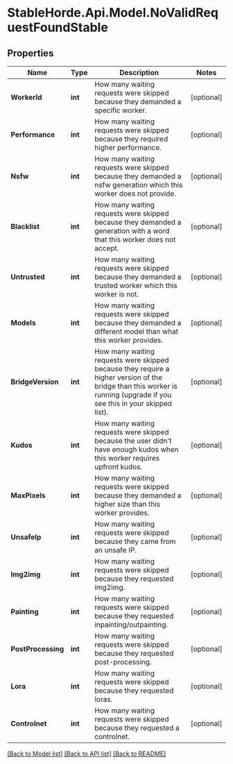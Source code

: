 # StableHorde.Api.Model.NoValidRequestFoundStable

## Properties

Name | Type | Description | Notes
------------ | ------------- | ------------- | -------------
**WorkerId** | **int** | How many waiting requests were skipped because they demanded a specific worker. | [optional] 
**Performance** | **int** | How many waiting requests were skipped because they required higher performance. | [optional] 
**Nsfw** | **int** | How many waiting requests were skipped because they demanded a nsfw generation which this worker does not provide. | [optional] 
**Blacklist** | **int** | How many waiting requests were skipped because they demanded a generation with a word that this worker does not accept. | [optional] 
**Untrusted** | **int** | How many waiting requests were skipped because they demanded a trusted worker which this worker is not. | [optional] 
**Models** | **int** | How many waiting requests were skipped because they demanded a different model than what this worker provides. | [optional] 
**BridgeVersion** | **int** | How many waiting requests were skipped because they require a higher version of the bridge than this worker is running (upgrade if you see this in your skipped list). | [optional] 
**Kudos** | **int** | How many waiting requests were skipped because the user didn&#39;t have enough kudos when this worker requires upfront kudos. | [optional] 
**MaxPixels** | **int** | How many waiting requests were skipped because they demanded a higher size than this worker provides. | [optional] 
**UnsafeIp** | **int** | How many waiting requests were skipped because they came from an unsafe IP. | [optional] 
**Img2img** | **int** | How many waiting requests were skipped because they requested img2img. | [optional] 
**Painting** | **int** | How many waiting requests were skipped because they requested inpainting/outpainting. | [optional] 
**PostProcessing** | **int** | How many waiting requests were skipped because they requested post-processing. | [optional] 
**Lora** | **int** | How many waiting requests were skipped because they requested loras. | [optional] 
**Controlnet** | **int** | How many waiting requests were skipped because they requested a controlnet. | [optional] 

[[Back to Model list]](../README.md#documentation-for-models) [[Back to API list]](../README.md#documentation-for-api-endpoints) [[Back to README]](../README.md)


